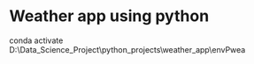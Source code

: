 # Weather app using python
conda activate D:\Data_Science_Project\python_projects\weather_app\envPwea